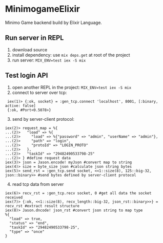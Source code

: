 # MinimogameElixir
Minimo Game backend build by Elixir Language.

## Run server in REPL
1. download source
2. install dependency: use `mix deps.get` at root of the project
3. run server: `MIX_ENV=test iex -S mix`

## Test login API
1. open another REPL in the project: `MIX_ENV=test iex -S mix`
2. connect to server over tcp:
```
 iex(1)> {:ok, socket} = :gen_tcp.connect 'localhost', 8001, [:binary, active: false]
 {:ok, #Port<0.5078>}
```
3. send by server-client protocol:
```
iex(2)> request_map = %{
...(2)>   "load" => %{
...(2)>     "load" => %{"password" => "admin", "userName" => "admin"},
...(2)>     "path" => "login",
...(2)>     "protoId" => "LOGIN_PROTO"
...(2)>   },
...(2)>   "taskId" => "29482490533798-25"
...(2)> } #define request data
iex(3)> json = Jason.encode! myJson #convert map to string
iex(4)> size = byte_size json #calculate json string bytes
iex(5)> send_rst = :gen_tcp.send socket, <<1::size(8), 125::big-32, json::binary>> #send bytes defined by server-client protocol
```
4. read tcp data from server
```
iex(6)> recv_rst = :gen_tcp.recv socket, 0 #get all data the socket received
iex(7)> {:ok, <<1::size(8), recv_length::big-32, json_rst::binary>>} = recv_rst #extract result structure
iex(8)> Jason.dncode! json_rst #convert json string to map type
%{
  "load" => true,
  "status" => "end",
  "taskId" => "29482490533798-25",
  "type" => "once" 
}
```
